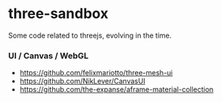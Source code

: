 # three-sandbox

Some code related to threejs, evolving in the time.



### UI / Canvas / WebGL
* https://github.com/felixmariotto/three-mesh-ui
* https://github.com/NikLever/CanvasUI
* https://github.com/the-expanse/aframe-material-collection
